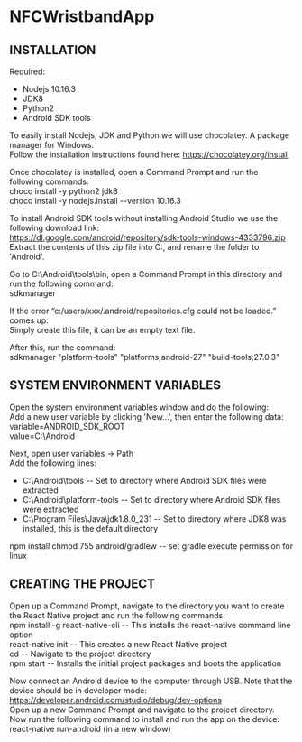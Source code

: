 # NFCWristbandApp

INSTALLATION
---------------------------------------------------------------------------------------
Required:
- Nodejs 10.16.3
- JDK8
- Python2
- Android SDK tools

To easily install Nodejs, JDK and Python we will use chocolatey. A package manager for Windows.  
Follow the installation instructions found here: https://chocolatey.org/install

Once chocolatey is installed, open a Command Prompt and run the following commands:  
choco install -y python2 jdk8  
choco install -y nodejs.install --version 10.16.3

To install Android SDK tools without installing Android Studio we use the following download link:  
https://dl.google.com/android/repository/sdk-tools-windows-4333796.zip  
Extract the contents of this zip file into C:\, and rename the folder to 'Android'.  

Go to C:\Android\tools\bin, open a Command Prompt in this directory and run the following command:  
sdkmanager

If the error “c:/users/xxx/.android/repositories.cfg could not be loaded.” comes up:  
Simply create this file, it can be an empty text file.  

After this, run the command:  
sdkmanager "platform-tools" "platforms;android-27" "build-tools;27.0.3"


SYSTEM ENVIRONMENT VARIABLES
---------------------------------------------------------------------------------------
Open the system environment variables window and do the following:  
Add a new user variable by clicking 'New...', then enter the following data:  
variable=ANDROID_SDK_ROOT  
value=C:\Android

Next, open user variables -> Path  
Add the following lines:  
- C:\Android\tools                      -- Set to directory where Android SDK files were extracted  
- C:\Android\platform-tools             -- Set to directory where Android SDK files were extracted  
- C:\Program Files\Java\jdk1.8.0_231    -- Set to directory where JDK8 was installed, this is the default directory  


npm install
chmod 755 android/gradlew -- set gradle execute permission for linux




CREATING THE PROJECT
---------------------------------------------------------------------------------------
Open up a Command Prompt, navigate to the directory you want to create the React Native project and run the following commands:  
npm install -g react-native-cli           -- This installs the react-native command line option  
react-native init <projectname>           -- This creates a new React Native project  
cd <projectname>                          -- Navigate to the project directory  
npm start                                 -- Installs the initial project packages and boots the application  

Now connect an Android device to the computer through USB. Note that the device should be in developer mode: https://developer.android.com/studio/debug/dev-options  
Open up a new Command Prompt and navigate to the project directory. Now run the following command to install and run the app on the device:  
react-native run-android (in a new window)
